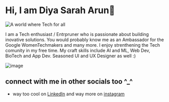 # Hi, I am Diya Sarah Arun🌻
![A world where Tech for all](https://github.com/user-attachments/assets/e41d96ad-4048-49d4-aa6e-7ac21a3f8481)

I am a Tech enthusiast / Entrpruner who is passionate about building inovative solutions. You would probably know me as an Ambassador for the Google WomenTechmakers and many more. I enjoy strenthening the Tech comunity in my free time. My craft skills include AI and ML, Web Dev, BioTech and App Dev. Seasoned UI and UX Designer as well :) 

![image](https://github.com/user-attachments/assets/0c54f14e-34a6-459a-9498-63572e538896)

## connect with me in other socials too ^_^
- way too cool on <a href="https://www.linkedin.com/in/diya-arun/">LinkedIn</a>
and way more  on <a href ="https://www.instagram.com/diya_sarah_arun?igsh=YmJlNW9nMjVodjVh"> instagram </a>
